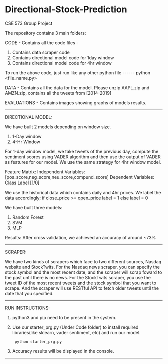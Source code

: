 # Directional-Stock-Prediction
CSE 573 Group Project

The repository contains 3 main folders:

CODE - Contains all the code files -  
  1. Contains data scraper code 
  2. Contains directional model code for 1day window
  3. Contains directional model code for 4hr window

  To run the above code, just run like any other python file ------ python <file_name.py>

DATA - Contains all the data for the model. Please unzip AAPL.zip and AMZN.zip, contains all the tweets from [2014-2019]

EVALUATIONS - Contains images showing graphs of models results.

------------------------------------------------------------------------------------------------------------------------------
DIRECTIONAL MODEL:

We have built 2 models depending on window size.
1.  1-Day window
2.  4-Hr Window

For 1-day window model, we take tweets of the previous day, compute the sentiment scores using VADER algorithm and then use the output of VADER as features for our model. We use the same strategy for 4hr window model.

Feature Matrix:
Independent Variables: [pos_score,neg_score,neu_score,compund_score]
Dependent Variables: Class Label [1/0]

We use the historical data which contains daily and 4hr prices. We label the data accordingly; 
if close_price >= open_price
  label = 1
else 
  label = 0

We have built three models:
1.  Random Forest
2.  SVM
3.  MLP

Results: 
  After cross validation, we achieved an accuracy of around ~73%
  
------------------------------------------------------------------------------------------------------------------------------

SCRAPER:

We have two kinds of scrapers which face to two different sources, Nasdaq website and StockTwits. For the Nasdaq news scraper, you can specify the stock symbol and the most recent date, and the scraper will scrap foward to the past until there is no news. For the StockTwits scraper, you use the tweet ID of the most recent tweets and the stock symbol that you want to scrape. And the scraper will use RESTful API to fetch older tweets until the date that you specified.

------------------------------------------------------------------------------------------------------------------------------
RUN INSTRUCTIONS:

1. python3 and pip need to be present in the system.

2. Use our starter_prg.py (Under Code folder) to install required libraries(like sklearn, vader sentiment, etc) and run our      model.
            
        python starter_prg.py
3. Accuracy results will be displayed in the console.
------------------------------------------------------------------------------------------------------------------------------
    
